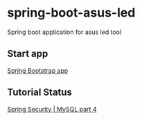# spring-boot-asus-led
Spring boot application for asus led tool

## Start app
[Spring Bootstrap app](http://localhost:7070/home.jsp)


## Tutorial Status

[Spring Security | MySQL part 4](https://www.youtube.com/watch?v=2VKeCZsRNZk&list=PLsyeobzWxl7o-Ul7lhFb9-fLjDYapcetO&index=5)